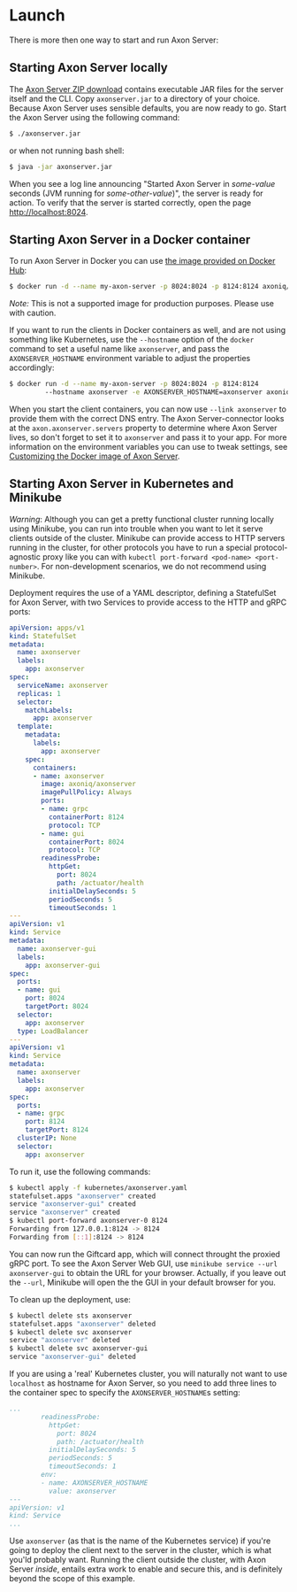 # Launch

There is more then one way to start and run Axon Server:

## Starting Axon Server locally

The [Axon Server ZIP download](https://download.axoniq.io/axonserver/AxonServer.zip) contains executable JAR files for the server itself and the CLI. Copy `axonserver.jar` to a directory of your choice. Because Axon Server uses sensible defaults, you are now ready to go. Start the Axon Server using the following command:

```bash
$ ./axonserver.jar
```

or when not running bash shell:

```bash
$ java -jar axonserver.jar
```

When you see a log line announcing "Started Axon Server in _some-value_ seconds \(JVM running for _some-other-value_\)", the server is ready for action. To verify that the server is started correctly, open the page [http://localhost:8024](http://localhost:8024).

## Starting Axon Server in a Docker container

To run Axon Server in Docker you can use [the image provided on Docker Hub](https://hub.docker.com/r/axoniq/axonserver/):

```bash
$ docker run -d --name my-axon-server -p 8024:8024 -p 8124:8124 axoniq/axonserver
```

_Note:_ This is not a supported image for production purposes. Please use with caution.

If you want to run the clients in Docker containers as well, and are not using something like Kubernetes, use the `--hostname` option of the `docker` command to set a useful name like `axonserver`, and pass the `AXONSERVER_HOSTNAME` environment variable to adjust the properties accordingly:

```bash
$ docker run -d --name my-axon-server -p 8024:8024 -p 8124:8124 
         --hostname axonserver -e AXONSERVER_HOSTNAME=axonserver axoniq/axonserver
```

When you start the client containers, you can now use `--link axonserver` to provide them with the correct DNS entry. The Axon Server-connector looks at the `axon.axonserver.servers` property to determine where Axon Server lives, so don't forget to set it to `axonserver` and pass it to your app. For more information on the environment variables you can use to tweak settings, see [Customizing the Docker image of Axon Server](../2.2-setup/properties.md#customizing-the-docker-image-of-axon-server).

## Starting Axon Server in Kubernetes and Minikube

_Warning_: Although you can get a pretty functional cluster running locally using Minikube, you can run into trouble when you want to let it serve clients outside of the cluster. Minikube can provide access to HTTP servers running in the cluster, for other protocols you have to run a special protocol-agnostic proxy like you can with `kubectl port-forward <pod-name> <port-number>`. For non-development scenarios, we do not recommend using Minikube.

Deployment requires the use of a YAML descriptor, defining a StatefulSet for Axon Server, with two Services to provide access to the HTTP and gRPC ports:

```yaml
apiVersion: apps/v1
kind: StatefulSet
metadata:
  name: axonserver
  labels:
    app: axonserver
spec:
  serviceName: axonserver
  replicas: 1
  selector:
    matchLabels:
      app: axonserver
  template:
    metadata:
      labels:
        app: axonserver
    spec:
      containers:
      - name: axonserver
        image: axoniq/axonserver
        imagePullPolicy: Always
        ports:
        - name: grpc
          containerPort: 8124
          protocol: TCP
        - name: gui
          containerPort: 8024
          protocol: TCP
        readinessProbe:
          httpGet:
            port: 8024
            path: /actuator/health
          initialDelaySeconds: 5
          periodSeconds: 5
          timeoutSeconds: 1
---
apiVersion: v1
kind: Service
metadata:
  name: axonserver-gui
  labels:
    app: axonserver-gui
spec:
  ports:
  - name: gui
    port: 8024
    targetPort: 8024
  selector:
    app: axonserver
  type: LoadBalancer
---
apiVersion: v1
kind: Service
metadata:
  name: axonserver
  labels:
    app: axonserver
spec:
  ports:
  - name: grpc
    port: 8124
    targetPort: 8124
  clusterIP: None
  selector:
    app: axonserver
```

To run it, use the following commands:

```bash
$ kubectl apply -f kubernetes/axonserver.yaml
statefulset.apps "axonserver" created
service "axonserver-gui" created
service "axonserver" created
$ kubectl port-forward axonserver-0 8124
Forwarding from 127.0.0.1:8124 -> 8124
Forwarding from [::1]:8124 -> 8124
```

You can now run the Giftcard app, which will connect throught the proxied gRPC port. To see the Axon Server Web GUI, use `minikube service --url axonserver-gui` to obtain the URL for your browser. Actually, if you leave out the `--url`, Minikube will open the the GUI in your default browser for you.

To clean up the deployment, use:

```bash
$ kubectl delete sts axonserver
statefulset.apps "axonserver" deleted
$ kubectl delete svc axonserver
service "axonserver" deleted
$ kubectl delete svc axonserver-gui
service "axonserver-gui" deleted
```

If you are using a 'real' Kubernetes cluster, you will naturally not want to use `localhost` as hostname for Axon Server, so you need to add three lines to the container spec to specify the `AXONSERVER_HOSTNAME`s setting:

```yaml
...
        readinessProbe:
          httpGet:
            port: 8024
            path: /actuator/health
          initialDelaySeconds: 5
          periodSeconds: 5
          timeoutSeconds: 1
        env:
        - name: AXONSERVER_HOSTNAME
          value: axonserver
---
apiVersion: v1
kind: Service
...
```

Use `axonserver` \(as that is the name of the Kubernetes service\) if you're going to deploy the client next to the server in the cluster, which is what you'ld probably want. Running the client outside the cluster, with Axon Server _inside_, entails extra work to enable and secure this, and is definitely beyond the scope of this example.

